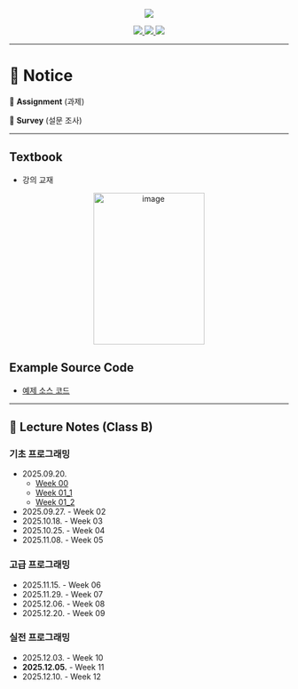<p align='center'>
    <img src="https://capsule-render.vercel.app/api?type=waving&color=auto&height=300&section=header&text=Basic%20B&fontSize=90&animation=fadeIn&fontAlignY=38&desc=15:30%20~%2017:20%20on%20Saturdays&descAlignY=51&descAlign=51"/>
</p>

<p align='center'>
  <a href="https://github.com/JSeong2024/2025-MYPAUL-PYTHONEDU/tree/main">
    <img src="https://img.shields.io/badge/Go%20To%20Back-F3EC69?&style=for-the-badge&&logoColor=white"/>
  </a>
  <a href="https://github.com/JSeong2024/2025-MYPAUL-PYTHONEDU/tree/main/PYTHON-2025-09/Intermediate">
    <img src="https://img.shields.io/badge/Intermediate-A676E6?&style=for-the-badge&&logoColor=white"/>
  </a>
  <a href="https://github.com/JSeong2024/2025-MYPAUL-PYTHONEDU/tree/main/PYTHON-2025-09/Basic/Class-A">
    <img src="https://img.shields.io/badge/Class-A-00CC99?&style=for-the-badge&&logoColor=white"/>
  </a>
</p>

---
# 📢 Notice
📝 **Assignment** (과제)

📑 **Survey** (설문 조사)

---

## Textbook
- 강의 교재
<P align='center'>
    <a href="https://www.hanbit.co.kr/store/books/look.php?p_code=B7132069963">
        <img width="200" height="273" alt="image" src="https://github.com/user-attachments/assets/e827753a-6715-400b-bdca-574b1f18146d"/>
    </a>
</P>

## Example Source Code
- [예제 소스 코드](https://www.hanbit.co.kr/support/supplement_survey.html?pcode=B7132069963)

---

## 📔 Lecture Notes (Class B)
### 기초 프로그래밍
- 2025.09.20.
  - [Week 00](https://github.com/JSeong2024/2025-MYPAUL-PYTHONEDU/blob/main/PYTHON-2025-09/Basic/Lecture/Week-01/%5B%ED%8C%8C%EC%9D%B4%EC%8D%AC%20%EA%B8%B0%EC%B4%88%EA%B3%BC%EC%A0%95%5D%20Week%2000_OT.pptx)
  - [Week 01_1](https://github.com/JSeong2024/2025-MYPAUL-PYTHONEDU/blob/main/PYTHON-2025-09/Basic/Lecture/Week-01/%5B%ED%8C%8C%EC%9D%B4%EC%8D%AC%20%EA%B8%B0%EC%B4%88%EA%B3%BC%EC%A0%95%5D%20Week%2001_1_%ED%8C%8C%EC%9D%B4%EC%8D%AC%20%EB%B9%84%EA%B8%B4%EC%A6%88.pptx)
  - [Week 01_2](https://github.com/JSeong2024/2025-MYPAUL-PYTHONEDU/blob/main/PYTHON-2025-09/Basic/Lecture/Week-01/%5B%ED%8C%8C%EC%9D%B4%EC%8D%AC%20%EA%B8%B0%EC%B4%88%EA%B3%BC%EC%A0%95%5D%20Week%2001_2_%EB%B3%80%EC%88%98.pptx)
- 2025.09.27. - Week 02
- 2025.10.18. - Week 03
- 2025.10.25. - Week 04
- 2025.11.08. - Week 05

### 고급 프로그래밍
- 2025.11.15. - Week 06
- 2025.11.29. - Week 07
- 2025.12.06. - Week 08
- 2025.12.20. - Week 09

### 실전 프로그래밍
- 2025.12.03. - Week 10
- **2025.12.05.** - Week 11
- 2025.12.10. - Week 12
